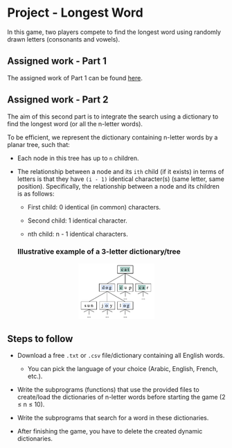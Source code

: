 # Project - Longest Word

In this game, two players compete to find the longest word using randomly drawn letters (consonants and vowels).

## Assigned work - Part 1

The assigned work of Part 1 can be found [here](../part_1/README.md).


## Assigned work - Part 2

The aim of this second part is to integrate the search using a dictionary to find the longest word (or all the n-letter words).

To be efficient, we represent the dictionary containing n-letter words by a planar tree, such that:

- Each node in this tree has up to ```n``` children.
  
- The relationship between a node and its ```ith``` child (if it exists) in terms of letters is that they have ```(i - 1)``` identical character(s) (same letter, same position). Specifically, the relationship between a node and its children is as follows:

    - First child: 0 identical (in common) characters.
  
    - Second child: 1 identical character.

    - nth child: n - 1 identical characters.

  ### Illustrative example of a 3-letter dictionary/tree

<div align="center">
  <img src="./illustrative_example.png" alt="" width="35%">
</div>


## Steps to follow

- Download a free ```.txt``` or ```.csv``` file/dictionary containing all English words.
  
    - You can pick the language of your choice (Arabic, English, French, etc.).
  
- Write the subprograms (functions) that use the provided files to create/load the dictionaries of n-letter words before starting the game (2 ≤ n ≤ 10).
  
- Write the subprograms that search for a word in these dictionaries.

- After finishing the game, you have to delete the created dynamic dictionaries.